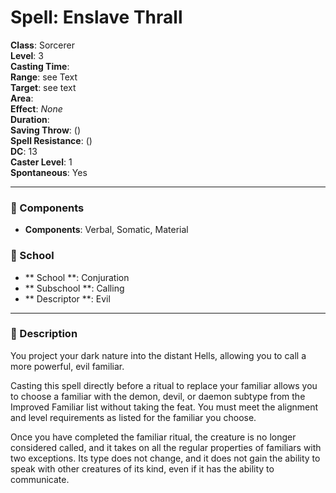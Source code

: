 
# Spell: Enslave Thrall
**Class**: Sorcerer  
**Level**: 3  
**Casting Time**:   
**Range**: see Text  
**Target**: see text  
**Area**:   
**Effect**: _None_  
**Duration**:   
**Saving Throw**:  ()  
**Spell Resistance**:  ()  
**DC**: 13  
**Caster Level**: 1  
**Spontaneous**: Yes

---

### 🔮 Components
- **Components**: Verbal, Somatic, Material

### 🏫 School
- ** School **: Conjuration
- ** Subschool **: Calling
- ** Descriptor **: Evil
---

### 📜 Description
You project your dark nature into the distant Hells, allowing you to call a more powerful, evil familiar.

Casting this spell directly before a ritual to replace your familiar allows you to choose a familiar with the demon, devil, or daemon subtype from the Improved Familiar list without taking the feat. You must meet the alignment and level requirements as listed for the familiar you choose.

Once you have completed the familiar ritual, the creature is no longer considered called, and it takes on all the regular properties of familiars with two exceptions. Its type does not change, and it does not gain the ability to speak with other creatures of its kind, even if it has the ability to communicate.
